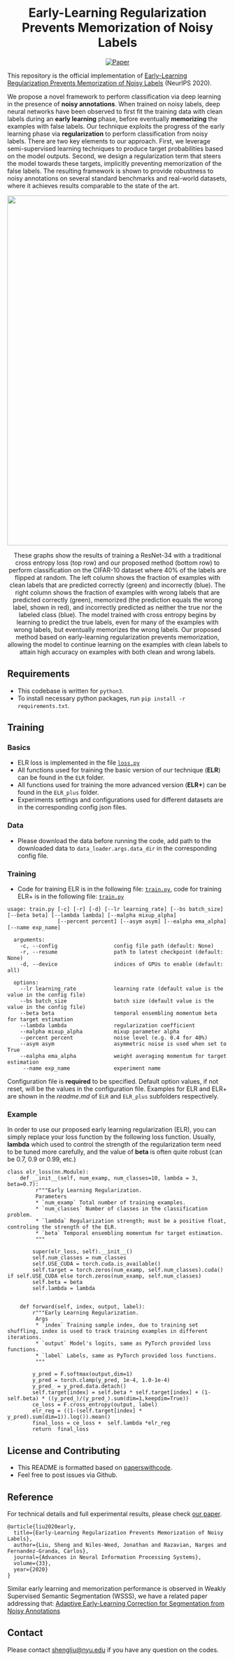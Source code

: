 <div align="center">   
  
# Early-Learning Regularization Prevents Memorization of Noisy Labels
[![Paper](https://img.shields.io/badge/paper-arXiv%3A2007.00151-green)](https://arxiv.org/abs/2007.00151)

</div>

This repository is the official implementation of [Early-Learning Regularization Prevents Memorization of Noisy Labels](https://arxiv.org/abs/2007.00151) (NeurIPS 2020).

We propose a novel framework to perform classification via deep learning in the presence of **noisy annotations**. When trained on noisy labels, deep neural networks have been observed to first fit the training data with clean labels during an **early learning** phase, before eventually **memorizing** the examples with false labels. Our technique exploits the progress of the early learning phase via **regularization** to perform classification from noisy labels. There are two key elements to our approach. First, we leverage semi-supervised learning techniques to produce target probabilities based on the model outputs. Second, we design a regularization term that steers the model towards these targets, implicitly preventing memorization of the false labels. The resulting framework is shown to provide robustness to noisy annotations on several standard benchmarks and real-world datasets, where it achieves results comparable to the state of the art.

<p float="left" align="center">
<img src="images/illustration_of_ELR.png" width="800" /> 
<figcaption align="center">
These graphs show the results of training a ResNet-34 with a traditional cross entropy loss (top row) and our proposed method (bottom row) to perform classification on the CIFAR-10 dataset where 40% of the labels are flipped at random. The left column shows the fraction of examples with clean labels that are predicted correctly (green) and incorrectly (blue). The right column shows the fraction of examples with wrong labels that are predicted correctly (green), memorized (the prediction equals the wrong label, shown in red), and incorrectly predicted as neither the true nor the labeled class (blue). The model trained with cross entropy begins by learning to predict the true labels, even for many of the examples with wrong labels, but eventually memorizes the wrong labels. Our proposed method based on early-learning regularization prevents memorization, allowing the model to continue learning on the examples with clean labels to attain high accuracy on examples with both clean and wrong labels.
</figcaption>
</p>


## Requirements
- This codebase is written for `python3`.
- To install necessary python packages, run `pip install -r requirements.txt`.


## Training
### Basics
- ELR loss is implemented in the file [`loss.py`](./ELR/model/loss.py)
- All functions used for training the basic version of our technique (**ELR**) can be found in the `ELR` folder.
- All functions used for training the more advanced version (**ELR+**) can be found in the `ELR_plus` folder.
- Experiments settings and configurations used for different datasets are in the corresponding config json files.
### Data
- Please download the data before running the code, add path to the downloaded data to `data_loader.args.data_dir` in the corresponding config file.
### Training
- Code for training ELR is in the following file: [`train.py`](./ELR/train.py), code for training ELR+ is in the following file: [`train.py`](./ELR_plus/train.py) 
```
usage: train.py [-c] [-r] [-d] [--lr learning_rate] [--bs batch_size] [--beta beta] [--lambda lambda] [--malpha mixup_alpha]
                [--percent percent] [--asym asym] [--ealpha ema_alpha]  [--name exp_name] 

  arguments:
    -c, --config                  config file path (default: None)
    -r, --resume                  path to latest checkpoint (default: None)
    -d, --device                  indices of GPUs to enable (default: all)     
  
  options:
    --lr learning_rate            learning rate (default value is the value in the config file)
    --bs batch_size               batch size (default value is the value in the config file)
    --beta beta                   temporal ensembling momentum beta for target estimation
    --lambda lambda               regularization coefficient
    --malpha mixup_alpha          mixup parameter alpha
    --percent percent             noise level (e.g. 0.4 for 40%)
    --asym asym                   asymmetric noise is used when set to True
    --ealpha ema_alpha            weight averaging momentum for target estimation
     --name exp_name              experiment name
```
Configuration file is **required** to be specified. Default option values, if not reset, will be the values in the configuration file. 
Examples for ELR and ELR+ are shown in the *readme.md* of `ELR` and `ELR_plus` subfolders respectively.

### Example
In order to use our proposed early learning regularization (ELR), you can simply replace your loss function by the following loss function. Usually, **lambda** which used to control the strength of the regularization term need to be tuned more carefully, and the value of **beta** is often quite robust (can be 0.7, 0.9 or 0.99, etc.)
```
class elr_loss(nn.Module):
    def __init__(self, num_examp, num_classes=10, lambda = 3, beta=0.7):
         r"""Early Learning Regularization.
         Parameters
         * `num_examp` Total number of training examples.
         * `num_classes` Number of classes in the classification problem.
         * `lambda` Regularization strength; must be a positive float, controling the strength of the ELR.
         * `beta` Temporal ensembling momentum for target estimation.
         """

        super(elr_loss, self).__init__()
        self.num_classes = num_classes
        self.USE_CUDA = torch.cuda.is_available()
        self.target = torch.zeros(num_examp, self.num_classes).cuda() if self.USE_CUDA else torch.zeros(num_examp, self.num_classes)
        self.beta = beta
        self.lambda = lambda
        

    def forward(self, index, output, label):
        r"""Early Learning Regularization.
         Args
         * `index` Training sample index, due to training set shuffling, index is used to track training examples in different iterations.
         * `output` Model's logits, same as PyTorch provided loss functions.
         * `label` Labels, same as PyTorch provided loss functions.
         """

        y_pred = F.softmax(output,dim=1)
        y_pred = torch.clamp(y_pred, 1e-4, 1.0-1e-4)
        y_pred_ = y_pred.data.detach()
        self.target[index] = self.beta * self.target[index] + (1-self.beta) * ((y_pred_)/(y_pred_).sum(dim=1,keepdim=True))
        ce_loss = F.cross_entropy(output, label)
        elr_reg = ((1-(self.target[index] * y_pred).sum(dim=1)).log()).mean()
        final_loss = ce_loss +  self.lambda *elr_reg
        return  final_loss

```
## License and Contributing
- This README is formatted based on [paperswithcode](https://github.com/paperswithcode/releasing-research-code).
- Feel free to post issues via Github. 

## Reference
For technical details and full experimental results, please check [our paper](https://arxiv.org/abs/2007.00151).
```
@article{liu2020early,
  title={Early-Learning Regularization Prevents Memorization of Noisy Labels},
  author={Liu, Sheng and Niles-Weed, Jonathan and Razavian, Narges and Fernandez-Granda, Carlos},
  journal={Advances in Neural Information Processing Systems},
  volume={33},
  year={2020}
}
```
Similar early learning and memorization performance is observed in Weakly Supervised Semantic Segmentation (WSSS), we have a related paper addressing that: 
[Adaptive Early-Learning Correction for Segmentation from Noisy Annotations](https://arxiv.org/abs/2110.03740)
## Contact
Please contact shengliu@nyu.edu if you have any question on the codes.
